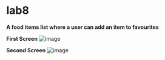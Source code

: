 # lab8

**A food items list where a user can add an item to favourites**



**First Screen**
![image](https://github.com/user-attachments/assets/162b0902-e2b6-4a8d-9ca6-41673a650e79)



**Second Screen**
![image](https://github.com/user-attachments/assets/eed079ba-2fb9-4ded-ae1a-7d4a70ed570a)


